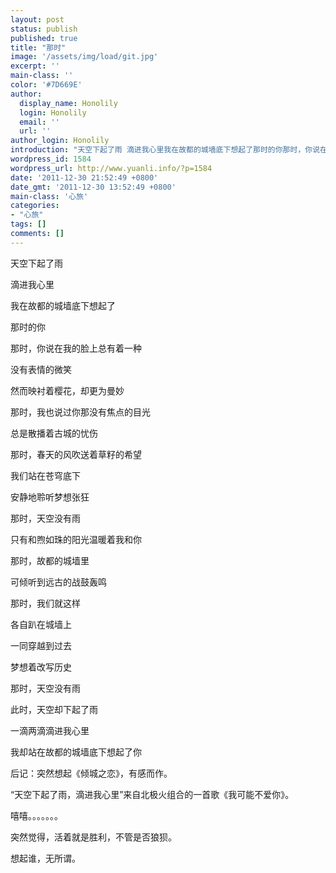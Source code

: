 ```yaml
---
layout: post
status: publish
published: true
title: "那时"
image: '/assets/img/load/git.jpg'
excerpt: ''
main-class: ''
color: '#7D669E'
author:
  display_name: Honolily
  login: Honolily
  email: ''
  url: ''
author_login: Honolily
introduction: "天空下起了雨 滴进我心里我在故都的城墙底下想起了那时的你那时，你说在我的脸上总有着一种没有表情的微笑然而映衬着樱花，却更为曼妙那时，我也说过你那没有焦点的目光总是散播着古城的忧伤那时，春天的风吹送着草籽的希望"
wordpress_id: 1584
wordpress_url: http://www.yuanli.info/?p=1584
date: '2011-12-30 21:52:49 +0800'
date_gmt: '2011-12-30 13:52:49 +0800'
main-class: '心旅'
categories:
- "心旅"
tags: []
comments: []
---
```

天空下起了雨

滴进我心里

我在故都的城墙底下想起了

那时的你

那时，你说在我的脸上总有着一种

没有表情的微笑

然而映衬着樱花，却更为曼妙

那时，我也说过你那没有焦点的目光

总是散播着古城的忧伤

那时，春天的风吹送着草籽的希望

我们站在苍穹底下

安静地聆听梦想张狂

那时，天空没有雨

只有和煦如珠的阳光温暖着我和你

那时，故都的城墙里

可倾听到远古的战鼓轰鸣

那时，我们就这样

各自趴在城墙上

一同穿越到过去

梦想着改写历史

那时，天空没有雨

此时，天空却下起了雨

一滴两滴滴进我心里

我却站在故都的城墙底下想起了你

后记：突然想起《倾城之恋》，有感而作。

&ldquo;天空下起了雨，滴进我心里&rdquo;来自北极火组合的一首歌《我可能不爱你》。

嘻嘻。。。。。。。

突然觉得，活着就是胜利，不管是否狼狈。

想起谁，无所谓。

